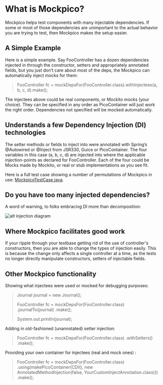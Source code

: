 What is Mockpico?
=================

Mockpico helps test components with many injectable dependencies. If some or most of those dependencies are unimportant to the actual behavior you are trying to test, then Mockpico makes the setup easier.

A Simple Example
----------------

Here is a simple example. Say FooController has a dozen dependencies injected in through the constructor, setters and appropriately annotated fields, but you just don’t care about most of the deps, the Mockpico can automatically inject mocks for them:

> FooController fc = mockDepsFor(FooController.class).withInjectees(a, b, c, d).make();

The injectees above could be real components, or Mockito mocks (your choice).  They can be specified in any order as PicoContainer will just work the right order.  Dependencies not specified will be mocked automatically.

Understands a few Dependency Injection (DI) technologies
--------------------------------------------------------

The setter methods or fields to inject into were annotated with Spring’s @Autowired or @Inject from JSR330, Guice or PicoContainer. The four variables in this case (a, b, c, d) are injected into where the applicable injection-points as declared for FooController. Each of the four could be Mocks made by Mockito, or real or stub implementations as you see fit.

Here is a full test case showing a number of permutations of Mockpico in use:
[MockpicoTestCase.java](mockpico/blob/master/src/test/java/com/thoughtworks/mockpico/MockpicoTestCase.java).

Do you have too many injected dependencies?
-------------------------------------------

A word of warning, to folks embracing DI more than decomposition:

![alt injection diagram](mockpico/raw/master/src/graffle/injection-diag.png "Collaborators Are Better")

Where Mockpico facilitates good work
------------------------------------

If your ripple through your testbase getting rid of the use of controller's constructors, then you are able to change the types of injection easily. This is because the change only affects a single controller at a time, as the tests no longer directly manipulate constructors, setters of injectable fields.

Other Mockpico functionality
----------------------------

Showing what injectees were used or mocked for debugging purposes:

> Journal journal = new Journal();
>
> FooController fc = mockDepsFor(FooController.class)
>       .journalTo(journal)
>       .make();
>
> System.out.println(journal);

Adding in old-fashioned (unannotated) setter injection:
         
> FooController fc = mockDepsFor(FooController.class)
>       .withSetters()
>       .make();

Providing your own container for injectees (real and mock ones) :

> FooController fc = mockDepsFor(FooController.class)
>       .using(makePicoContainer(CDI(), new AnnotatedMethodInjection(false, YourCustomInjectAnnotation.class)))
>       .make();

